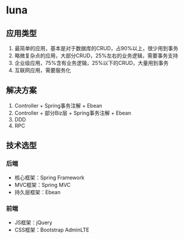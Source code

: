 # luna

## 应用类型
1. 最简单的应用，基本是对于数据库的CRUD，占90%以上，很少用到事务
2. 略微复杂点的应用，大部分CRUD，25%左右的业务逻辑，需要事务支持
3. 企业级应用，75%含有业务逻辑，25%以下的CRUD，大量用到事务
4. 互联网应用，需要服务化

## 解决方案
1. Controller + Spring事务注解 + Ebean
2. Controller + 部分Biz层 + Spring事务注解 + Ebean
3. DDD
4. RPC

## 技术选型
### 后端
* 核心框架：Spring Framework
* MVC框架：Spring MVC
* 持久层框架：Ebean
### 前端
* JS框架：jQuery
* CSS框架：Bootstrap AdminLTE